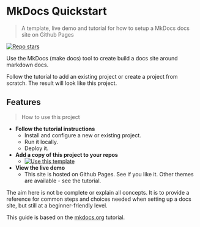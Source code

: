 # MkDocs Quickstart
> A template, live demo and tutorial for how to setup a MkDocs docs site on Github Pages

[![Repo stars](https://img.shields.io/github/stars/MichaelCurrin/mkdocs-quickstart?style=social)](https://github.com/MichaelCurrin/mkdocs-quickstart)


Use the MkDocs (make docs) tool to create build a docs site around markdown docs.

Follow the tutorial to add an existing project or create a project from scratch. The result will look like this project.


## Features
> How to use this project

- **Follow the tutorial instructions**
    - Install and configure a new or existing project.
    - Run it locally.
    - Deploy it.
- **Add a copy of this project to your repos**
    - [![Use this template](https://img.shields.io/badge/Use_this_template-2ea44f)](https://github.com/MichaelCurrin/mkdocs-quickstart/generate)
- **View the live demo**
    - This site is hosted on Github Pages. See if you like it. Other themes are available - see the tutorial.


The aim here is not be complete or explain all concepts. It is to provide a reference for common steps and choices needed when setting up a docs site, but still at a beginner-friendly level.

This guide is based on the [mkdocs.org](https://www.mkdocs.org/) tutorial.
